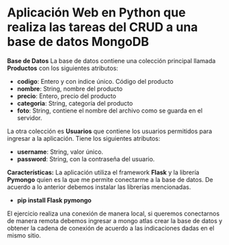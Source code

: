 # **Aplicación Web en Python que realiza las tareas del CRUD a una base de datos MongoDB**

**Base de Datos**
La base de datos contiene una colección principal llamada **Productos** con los siguientes atributos:
- **codigo**: Entero y con indice único. Código del producto
- **nombre**: String, nombre del producto
- **precio**: Entero, precio del producto
- **categoria**: String, categoría del producto
- **foto**: String, contiene el nombre del archivo como se guarda en el servidor.

La otra colección es **Usuarios** que contiene los usuarios permitidos para ingresar a la aplicación. Tiene los siguientes atributos:
- **username**: String, valor único.
- **password**: String, con la contraseña del usuario.

**Características:**
La aplicación utiliza el framework **Flask** y la librería **Pymongo** quien es la que me permite conectarme a la base de datos.
De acuerdo a lo anterior debemos instalar las librerías mencionadas.
- **pip install Flask pymongo**

El ejercicio realiza una conexión de manera local, si queremos conectarnos de manera remota debemos ingresar a mongo atlas crear la base de datos y obtener
la cadena de conexión de acuerdo a las indicaciones dadas en el mismo sitio.

